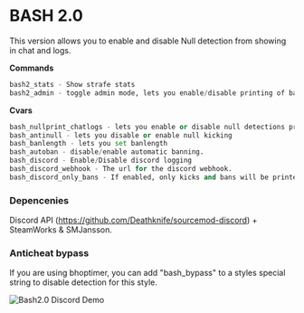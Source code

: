 # BASH 2.0

This version allows you to enable and disable Null detection from showing in chat and logs.

**Commands**
```python
bash2_stats - Show strafe stats
bash2_admin - toggle admin mode, lets you enable/disable printing of bash logs into the chat.
```


**Cvars**

```python
bash_nullprint_chatlogs - lets you enable or disable null detections printing to chat and logs
bash_antinull - lets you disable or enable null kicking
bash_banlength - lets you set banlength
bash_autoban - disable/enable automatic banning. 
bash_discord - Enable/Disable discord logging
bash_discord_webhook - The url for the discord webhook.
bash_discord_only_bans - If enabled, only kicks and bans will be printed to the discord log. 
```

### Depencenies
Discord API (https://github.com/Deathknife/sourcemod-discord) + SteamWorks & SMJansson.

### Anticheat bypass
If you are using bhoptimer, you can add "bash_bypass" to a styles special string to disable detection for this style.


![Bash2.0 Discord Demo](https://i.imgur.com/lrvCf1F.png)
